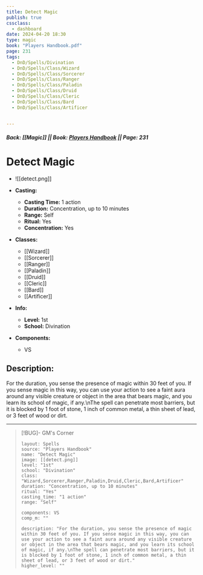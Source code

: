```yaml
---
title: Detect Magic
publish: true
cssclass:
  - dashboard
date: 2024-04-20 18:30
type: magic
book: "Players Handbook.pdf"
page: 231
tags:
  - DnD/Spells/Divination
  - DnD/Spells/Class/Wizard
  - DnD/Spells/Class/Sorcerer
  - DnD/Spells/Class/Ranger
  - DnD/Spells/Class/Paladin
  - DnD/Spells/Class/Druid
  - DnD/Spells/Class/Cleric
  - DnD/Spells/Class/Bard
  - DnD/Spells/Class/Artificer


---
```


##### Back: [[Magic]] || Book: [Players Handbook](https://drive.google.com/drive/folders/1O5bhpYizcIT5xxAoLOuzCRht_PVS7VSG?usp=sharing) || Page: 231

# Detect Magic
- ![[detect.png]]
- **Casting:**
    - **Casting Time:** 1 action
    - **Duration:** Concentration, up to 10 minutes
    - **Range:** Self
    - **Ritual:** Yes
    - **Concentration:** Yes
- **Classes:**
    - [[Wizard]]
    - [[Sorcerer]]
    - [[Ranger]]
    - [[Paladin]]
    - [[Druid]]
    - [[Cleric]]
    - [[Bard]]
    - [[Artificer]]

- **Info:**
    - **Level:** 1st
    - **School:** Divination
- **Components:**
    - VS


## Description:
For the duration, you sense the presence of magic within 30 feet of you. If you sense magic in this way, you can use your action to see a faint aura around any visible creature or object in the area that bears magic, and you learn its school of magic, if any.\nThe spell can penetrate most barriers, but it is blocked by 1 foot of stone, 1 inch of common metal, a thin sheet of lead, or 3 feet of wood or dirt.



---

> [!BUG]- GM's Corner
>
> ```statblock
> layout: Spells
> source: "Players Handbook"
> name: "Detect Magic"
> image: [[detect.png]]
> level: "1st"
> school: "Divination"
> class: "Wizard,Sorcerer,Ranger,Paladin,Druid,Cleric,Bard,Artificer"
> duration: "Concentration, up to 10 minutes"
> ritual: "Yes"
> casting_time: "1 action"
> range: "Self"
>
> components: VS
> comp_m: ""
>
> description: "For the duration, you sense the presence of magic within 30 feet of you. If you sense magic in this way, you can use your action to see a faint aura around any visible creature or object in the area that bears magic, and you learn its school of magic, if any.\nThe spell can penetrate most barriers, but it is blocked by 1 foot of stone, 1 inch of common metal, a thin sheet of lead, or 3 feet of wood or dirt."
> higher_level: ""
> ```
